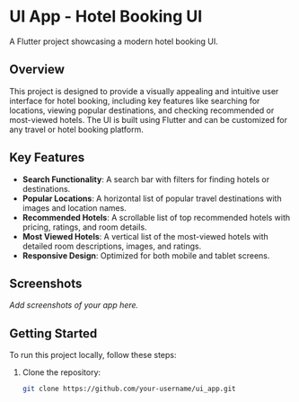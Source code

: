 # UI App - Hotel Booking UI

A Flutter project showcasing a modern hotel booking UI.

## Overview

This project is designed to provide a visually appealing and intuitive user interface for hotel booking, including key features like searching for locations, viewing popular destinations, and checking recommended or most-viewed hotels. The UI is built using Flutter and can be customized for any travel or hotel booking platform.

## Key Features

- **Search Functionality**: A search bar with filters for finding hotels or destinations.
- **Popular Locations**: A horizontal list of popular travel destinations with images and location names.
- **Recommended Hotels**: A scrollable list of top recommended hotels with pricing, ratings, and room details.
- **Most Viewed Hotels**: A vertical list of the most-viewed hotels with detailed room descriptions, images, and ratings.
- **Responsive Design**: Optimized for both mobile and tablet screens.

## Screenshots

_Add screenshots of your app here._

## Getting Started

To run this project locally, follow these steps:

1. Clone the repository:
   ```bash
   git clone https://github.com/your-username/ui_app.git
